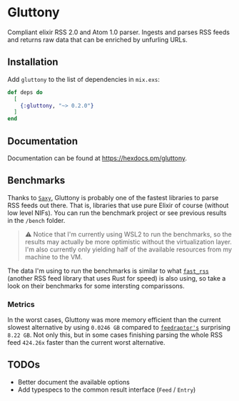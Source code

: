 # Gluttony

Compliant elixir RSS 2.0 and Atom 1.0 parser.
Ingests and parses RSS feeds and returns raw data that can be enriched by unfurling URLs.

## Installation

Add `gluttony` to the list of dependencies in `mix.exs`:

```elixir
def deps do
  [
    {:gluttony, "~> 0.2.0"}
  ]
end
```
## Documentation

Documentation can be found at <https://hexdocs.pm/gluttony>.

## Benchmarks

Thanks to [`Saxy`](https://github.com/qcam/saxy), Gluttony is probably one of the fastest libraries to parse RSS feeds out there. That is, libraries that use pure Elixir of course (without low level NIFs). You can run the benchmark project or see previous results in the `/bench` folder.

> ⚠️ Notice that I'm currently using WSL2 to run the benchmarks, so the results may actually be more optimistic without the virtualization layer. I'm also currently only yielding half of the available resources from my machine to the VM.

The data I'm using to run the benchmarks is similar to what [`fast_rss`](https://github.com/avencera/fast_rss) (another RSS feed library that uses Rust for speed) is also using, so take a look on their benchmarks for some intersting comparissons.

### Metrics

In the worst cases, Gluttony was more memory efficient than the current slowest alternative by using `0.0246 GB` compared to [`feedraptor's`](https://github.com/merongivian/feedraptor) surprising `8.22 GB`. Not only this, but in some cases finishing parsing the whole RSS feed `424.26x` faster than the current worst alternative.

## TODOs

- Better document the available options
- Add typespecs to the common result interface (`Feed` / `Entry`)
